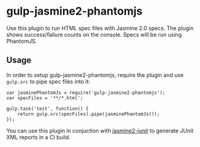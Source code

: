 gulp-jasmine2-phantomjs
=======================

Use this plugin to run HTML spec files with Jasmine 2.0 specs. The plugin shows success/failure counts on the console. Specs will be run using PhantomJS.

Usage
-----
In order to setup gulp-jasmine2-phantomjs, require the plugin and use ```gulp.src``` to pipe spec files into it:

```
var jasminePhantomJs = require('gulp-jasmine2-phantomjs');
var specFiles = '**/*.html';

gulp.task('test', function() {
    return gulp.src(specFiles).pipe(jasminePhantomJs());
});
```

You can use this plugin in conjuction with [jasmine2-junit](https://github.com/sandermak/jasmine2-junit) to generate JUnit XML reports in a CI build.